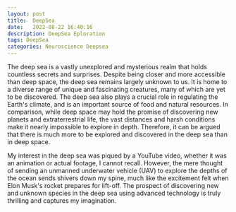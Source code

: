 ```yaml
---
layout: post
title:  DeepSea
date:   2022-08-22 16:40:16
description: DeepSea Eploration
tags: DeepSea
categories: Neuroscience Deepsea
---
```


The deep sea is a vastly unexplored and mysterious realm that holds countless secrets and surprises. Despite being closer and more accessible than deep space, the deep sea remains largely unknown to us. It is home to a diverse range of unique and fascinating creatures, many of which are yet to be discovered. The deep sea also plays a crucial role in regulating the Earth's climate, and is an important source of food and natural resources. In comparison, while deep space may hold the promise of discovering new planets and extraterrestrial life, the vast distances and harsh conditions make it nearly impossible to explore in depth. Therefore, it can be argued that there is much more to be explored and discovered in the deep sea than in deep space.


My interest in the deep sea was piqued by a YouTube video, whether it was an animation or actual footage, I cannot recall. However, the mere thought of sending an unmanned underwater vehicle (UAV) to explore the depths of the ocean sends shivers down my spine, much like the excitement felt when Elon Musk's rocket prepares for lift-off. The prospect of discovering new and unknown species in the deep sea using advanced technology is truly thrilling and captures my imagination.

